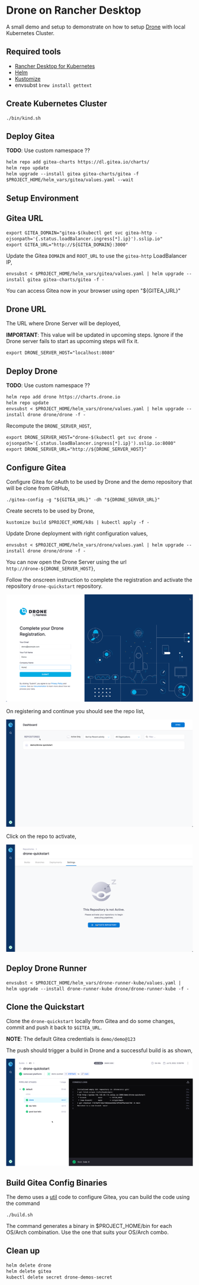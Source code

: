 # Drone on Rancher Desktop

A small demo and setup to demonstrate on how to setup [Drone](https://drone.io) with local Kubernetes Cluster.

## Required tools

- [Rancher Desktop for Kubernetes](https://rancherdesktop.io/)
- [Helm](https://helm.sh/)
- [Kustomize](https://kustomize.io/)
- envsubst `brew install gettext`

## Create Kubernetes Cluster

```shell
./bin/kind.sh
```

## Deploy Gitea

__TODO__: Use custom namespace ??

```shell
helm repo add gitea-charts https://dl.gitea.io/charts/
helm repo update
helm upgrade --install gitea gitea-charts/gitea -f $PROJECT_HOME/helm_vars/gitea/values.yaml --wait
```

## Setup Environment

## Gitea URL

```shell
export GITEA_DOMAIN="gitea-$(kubectl get svc gitea-http -ojsonpath='{.status.loadBalancer.ingress[*].ip}').sslip.io"
export GITEA_URL="http://${GITEA_DOMAIN}:3000"
```

Update the Gitea `DOMAIN` and `ROOT_URL` to use the `gitea-http` LoadBalancer IP,

```shell
envsubst < $PROJECT_HOME/helm_vars/gitea/values.yaml | helm upgrade --install gitea gitea-charts/gitea -f -
```

You can access Gitea now in your browser using open "${GITEA_URL}"

## Drone URL

The URL where Drone Server will be deployed,

__IMPORTANT__: This value will be updated in upcoming steps. Ignore if the Drone server fails to start as upcoming steps will fix it.

```shell
export DRONE_SERVER_HOST="localhost:8080"
```

## Deploy Drone

__TODO__: Use custom namespace ??

```shell
helm repo add drone https://charts.drone.io
helm repo update
envsubst < $PROJECT_HOME/helm_vars/drone/values.yaml | helm upgrade --install drone drone/drone -f -
```

Recompute the `DRONE_SERVER_HOST`,

```shell
export DRONE_SERVER_HOST="drone-$(kubectl get svc drone -ojsonpath='{.status.loadBalancer.ingress[*].ip}').sslip.io:8080"
export DRONE_SERVER_URL="http://${DRONE_SERVER_HOST}"
```

## Configure Gitea

Configure Gitea for oAuth to be used by Drone and the demo repository that will be clone from GitHub,

```shell
./gitea-config -g "${GITEA_URL}" -dh "${DRONE_SERVER_URL}"
```

Create secrets to be used by Drone,

```shell
kustomize build $PROJECT_HOME/k8s | kubectl apply -f - 
```

Update Drone deployment with right configuration values,

```shell
envsubst < $PROJECT_HOME/helm_vars/drone/values.yaml | helm upgrade --install drone drone/drone -f -
```

You can now open the Drone Server using the url `http://drone-${DRONE_SERVER_HOST}`,

Follow the onscreen instruction to complete the registration and activate the repository `drone-quickstart` repository.

![Register](./images/reg_complete.png)

On registering and continue you should see the repo list,

![Register](./images/repo_list.png)

Click on the repo to activate,

![Register](./images/activate_repo.png)

## Deploy Drone Runner

```shell
envsubst < $PROJECT_HOME/helm_vars/drone-runner-kube/values.yaml | helm upgrade --install drone-runner-kube drone/drone-runner-kube -f -
```

## Clone the Quickstart

Clone the `drone-quickstart` locally from Gitea and do some changes, commit and push it back to `$GITEA_URL`.

__NOTE__: The default Gitea credentials is `demo/demo@123`

The push should trigger a build in Drone and a successful build is as shown,

![Register](./images/successful_build.png)

## Build Gitea Config Binaries

The demo uses a [util](./util/) code to configure Gitea, you can build the code using the command

```shell
./build.sh
```

The command generates a binary in $PROJECT_HOME/bin for each OS/Arch combination. Use the one that suits your OS/Arch combo.

## Clean up

```shell
helm delete drone
helm delete gitea
kubectl delete secret drone-demos-secret
```
